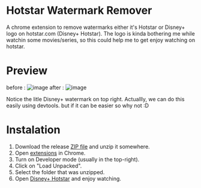 # Hotstar Watermark Remover
A chrome extension to remove watermarks either it's Hotstar or Disney+ logo on hotstar.com (Disney+ Hotstar). The logo is kinda bothering me while watchin some movies/series, so this could help me to get enjoy watching on hotstar.



# Preview
before :
![image](https://user-images.githubusercontent.com/61496024/115989258-b6553d00-a5e7-11eb-9e02-ca33f7e88624.png)
after :
![image](https://user-images.githubusercontent.com/61496024/115989312-f4eaf780-a5e7-11eb-80a8-c5192a6972f4.png)

Notice the litle Disney+ watermark on top right.
Actuallly, we can do this easily using devtools. but if it can be easier so why not :D 


# Instalation
1. Download the release [ZIP file](https://github.com/rifandyzv/HotstarWatermarkRemover/archive/refs/heads/master.zip) and unzip it somewhere.
2. Open [extensions](chrome://extensions) in Chrome.
3. Turn on Developer mode (usually in the top-right).
4. Click on "Load Unpacked".
5. Select the folder that was unzipped.
6. Open [Disney+ Hotstar](https://www.hotstar.com/) and enjoy watching.

